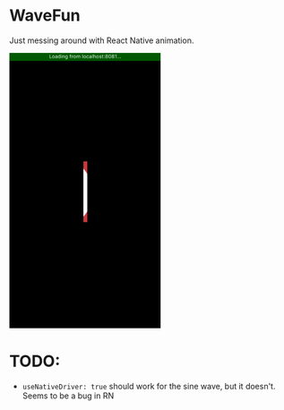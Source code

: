 # WaveFun
Just messing around with React Native animation.

![obligatory gif](./wave.gif)

# TODO:
* `useNativeDriver: true` should work for the sine wave, but it doesn't.  Seems to be a bug in RN

